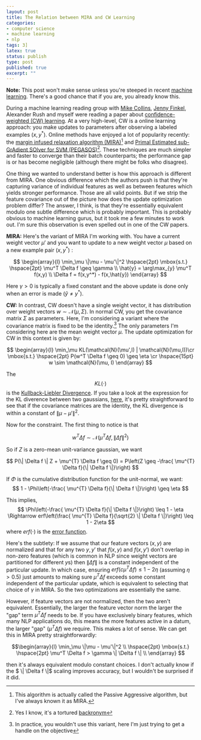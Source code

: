 ```yaml
---
layout: post
title: The Relation between MIRA and CW Learning
categories:
- computer science
- machine learning
- nlp
tags: 3]
latex: true
status: publish
type: post
published: true
excerpt: ""
---
```

**Note:** This post won't make sense unless you're steeped in recent <a href="http://en.wikipedia.org/wiki/Machine_learning">machine learning</a>. There's a good chance that if you are, you already know this.

During a machine learning reading group with <a href="http://people.csail.mit.edu/mcollins/">Mike Collins</a>, <a href="http://www.stanford.edu/~jrfinkel/">Jenny Finkel</a>,  Alexander Rush and myself were reading a paper about <a href="http://www.cs.jhu.edu/~mdredze/publications/aistats10_diagfull.pdf">confidence-weighted (CW) learning</a>. At a very high-level, CW is a online learning approach: you make updates to parameters after observing a labeled examples $(x,y^*)$. Online methods have enjoyed a lot of popularity recently: the <a href="http://citeseerx.ist.psu.edu/viewdoc/download?doi=10.1.1.61.5120&rep=rep1&type=pdf">margin infused relaxation algorithm (MIRA)</a>[^1] and <a href="http://citeseerx.ist.psu.edu/viewdoc/download?doi=10.1.1.161.9629&rep=rep1&type=pdf">Primal Estimated sub-GrAdient SOlver for SVM (PEGASOS)</a>[^2]. These techniques are much simpler and faster to converge than their batch counterparts; the performance gap is or has become negligible (although there might be folks who disagree).

One thing we wanted to understand better is how this approach is different from MIRA. One obvious difference which the authors push is that they're capturing variance of individual features as well as between features which yields stronger performance. Those are all valid points. But if we strip the feature covariance out of the picture how does the update optimization problem differ? The answer, I think, is that they're essentially equivalent modulo one subtle difference which is probably important. This is probably obvious to machine learning gurus, but it took me a few minutes to work out. I'm sure this observation is even spelled out in one of the CW papers.  

<b>MIRA:</b> Here's the variant of MIRA I'm working with. You have a current weight vector $\mu'$ and you want to update to a new weight vector $\mu$ based on a new example pair $(x,y^*)$ :

$$
\begin{array}{l}
 \min_\mu \|\mu - \mu'\|^2  \hspace{2pt} \mbox{s.t.}  \hspace{2pt} \mu^T \Delta f \geq \gamma \\  
 \hat{y} = \arg\max_{y} \mu^T f(x,y)   \\
 \Delta f = f(x,y^*) - f(x,\hat{y})
\end{array}
$$



Here $\gamma > 0$ is typically a fixed constant and the above update is done only when an error is made $(\hat{y} \neq y^*)$.

<b>CW:</b>  In contrast, CW doesn't have a single weight vector, it has distribution over weight vectors $w \sim \mathcal{N}(\mu,\Sigma)$. In normal CW, you get the covariance matrix $\Sigma$ as parameters. Here, I'm considering a variant where the covariance matrix is fixed to be the identity.[^3] The only parameters I'm considering here are the mean weight vector $\mu$. The update optimization for CW in this context is given by:

$$
\begin{array}{l}
\min_\mu  KL(\mathcal{N}(\mu',I) | \mathcal{N}(\mu,I))\cr
\mbox{s.t.} \hspace{2pt}  P(w^T \Delta f \geq 0) \geq \eta \cr
 \hspace{15pt} w \sim \mathcal{N}(\mu, I)
\end{array}
$$


The $$KL(\cdot)$$
is the <a href="http://en.wikipedia.org/wiki/Kullback%E2%80%93Leibler_divergence">Kullback-Liebler Divergence</a>. If you take a look at the expression for the KL diverence between two gaussians, <a href="http://en.wikipedia.org/wiki/Multivariate_normal_distribution#Kullback.E2.80.93Leibler_divergence">here</a>, it's pretty straightforward to see that if the covariance matrices are the identity,  the KL divergence is within a constant of $\| \mu - \mu' \|^2$.


Now for the constraint. The first thing to notice is that

$$
w^{T} \Delta f \sim \mathcal{N}(\mu^{T} \Delta f, \| \Delta f \|^{2})
$$

So if $Z$ is a zero-mean unit-variance gaussian, we want

$$ P(\| \Delta f \| Z + \mu^{T} \Delta f \geq 0) = P\left(Z \geq -\frac{ \mu^{T} \Delta f}{\| \Delta f \|}\right) $$

If $\Phi$ is the cumulative distribution function for the unit-normal, we want:
$$ 1 - \Phi\left(-\frac{ \mu^{T} \Delta f}{\| \Delta f \|}\right) \geq \eta $$

This implies,
$$
	   \Phi\left(-\frac{ \mu^{T} \Delta f}{\| \Delta f \|}\right) \leq 1 - \eta \Rightarrow
	    erf\left(\frac{ \mu^{T} \Delta f}{\sqrt{2} \| \Delta f \|}\right) \leq 1 - 2\eta
$$
where $erf(\cdot)$ is the <a  href="http://en.wikipedia.org/wiki/Error_function">error function</a>.

Here's the subtlety: If we assume that our feature vectors $(x,y)$ are normalized and that for any two $y,y'$ that $f(x,y)$ and $f(x,y')$ don't overlap in non-zero features (which is common in NLP since weight vectors are partitioned for different $y$s) then $\| \Delta f \|$ is a constant independent of the particular update. In which case, ensuring $erf (c \mu^{T} \Delta f) \leq 1 - 2 \eta$ (assuming $\eta > 0.5$) just amounts to making sure $\mu^{T} \Delta f$ exceeds some constant independent of the particular update, which is equivalent to selecting that choice of $\gamma$ in MIRA.  So the two optimizations are essentially the same.

However, if feature vectors are not normalized, then the two aren't equivalent. Essentially, the larger the feature vector norm the larger the "gap" term $\mu^T \Delta f$ needs to be. If you have exclusively binary features, which many NLP applications do, this means the more features active in a datum, the larger "gap" ($\mu^T \Delta f$) we require. This makes a lot of sense. We can get this in MIRA pretty straightforwardly:

$$\begin{array}{l}
\min_\mu \|\mu - \mu'\|^2  \\
\hspace{2pt} \mbox{s.t.} \hspace{2pt} \mu^T \Delta f > \gamma \| \Delta f \| \\
\end{array} $$

then it's always equivalent modulo constant choices. I don't actually know if the $ \\\| \Delta f \\\|$ scaling improves accuracy, but I wouldn't be surprised if it did.

[^1]: This algorithm is actually called the Passive Aggressive algorithm, but I've always known it as MIRA.
[^2]: Yes I know, it's a tortured <a href="http://en.wikipedia.org/wiki/Backronym">backronym</a>
[^3]: In practice, you wouldn't use this variant, here I'm just trying to get a handle on the objective
